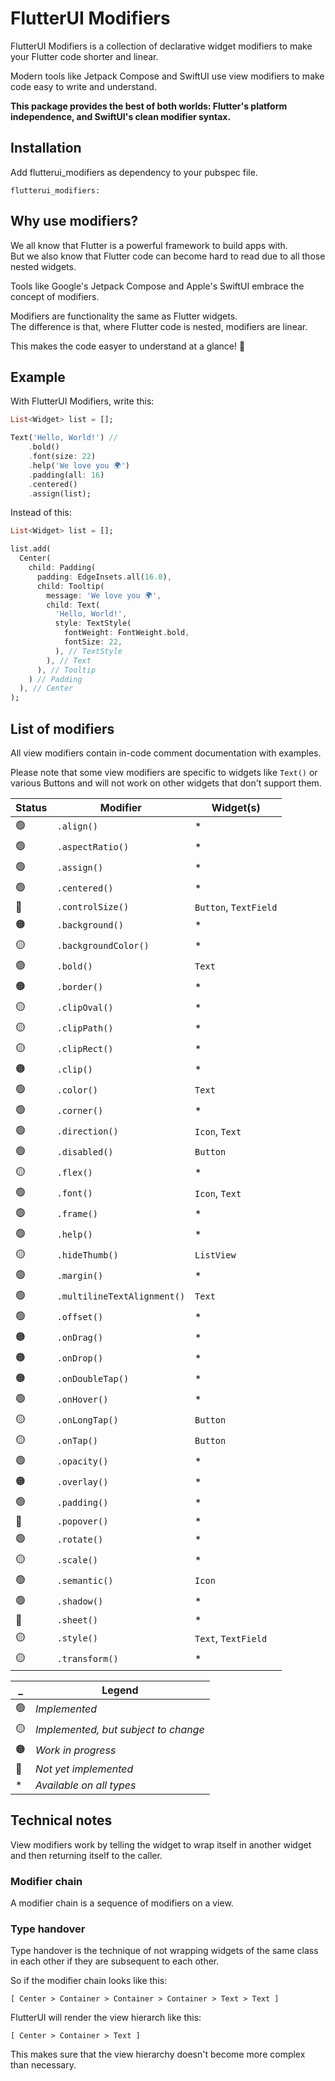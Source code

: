 # FlutterUI Modifiers

FlutterUI Modifiers is a collection of declarative widget modifiers to make your Flutter code shorter and linear.

Modern tools like Jetpack Compose and SwiftUI use view modifiers to make code easy to write and understand.

**This package provides the best of both worlds: Flutter's platform independence, and SwiftUI's clean modifier syntax.**

## Installation

Add flutterui_modifiers as dependency to your pubspec file.

```
flutterui_modifiers:
```

## Why use modifiers?

We all know that Flutter is a powerful framework to build apps with.<br>But we also know that Flutter code can become hard to read due to all those nested widgets.

Tools like Google's Jetpack Compose and Apple's SwiftUI embrace the concept of modifiers.

Modifiers are functionality the same as Flutter widgets.<br>The difference is that, where Flutter code is nested, modifiers are linear.

This makes the code easyer to understand at a glance! 🎉

## Example

With FlutterUI Modifiers, write this:

```dart
List<Widget> list = [];

Text('Hello, World!') //
    .bold()
    .font(size: 22)
    .help('We love you 🌍')
    .padding(all: 16)
    .centered()
    .assign(list);
```

Instead of this:

```dart
List<Widget> list = [];

list.add(
  Center(
    child: Padding(
      padding: EdgeInsets.all(16.0),
      child: Tooltip(
        message: 'We love you 🌍',
        child: Text(
          'Hello, World!',
          style: TextStyle(
            fontWeight: FontWeight.bold,
            fontSize: 22,
          ), // TextStyle
        ), // Text
      ), // Tooltip
    ) // Padding
  ), // Center
);
```


## List of modifiers

All view modifiers contain in-code comment documentation with examples.

Please note that some view modifiers are specific to widgets like `Text()` or various Buttons and will not work on other widgets that don't support them.

|Status|Modifier|Widget(s)|
|-|-|-|
|🟢|`.align()`|*|
|🟢|`.aspectRatio()`|*|
|🟢|`.assign()`|*|
|🟢|`.centered()`|*|
|🔴|`.controlSize()`|`Button`, `TextField`|
|🟠|`.background()`|*|
|🟡|`.backgroundColor()`|*|
|🟢|`.bold()`|`Text`|
|🟠|`.border()`|*|
|🟡|`.clipOval()`|*|
|🟡|`.clipPath()`|*|
|🟡|`.clipRect()`|*|
|🟠|`.clip()`|*|
|🟢|`.color()`|`Text`|
|🟢|`.corner()`|*|
|🟢|`.direction()`|`Icon`, `Text`|
|🟢|`.disabled()`|`Button`|
|🟡|`.flex()`|*|
|🟢|`.font()`|`Icon`, `Text`|
|🟢|`.frame()`|*|
|🟢|`.help()`|*|
|🟡|`.hideThumb()`|`ListView`|
|🟢|`.margin()`|*|
|🟢|`.multilineTextAlignment()`|`Text`|
|🟢|`.offset()`|*|
|🟠|`.onDrag()`|*|
|🟠|`.onDrop()`|*|
|🟠|`.onDoubleTap()`|*|
|🟢|`.onHover()`|*|
|🟡|`.onLongTap()`|`Button`|
|🟡|`.onTap()`|`Button`|
|🟢|`.opacity()`|*|
|🟠|`.overlay()`|*|
|🟢|`.padding()`|*|
|🔴|`.popover()`|*|
|🟢|`.rotate()`|*|
|🟡|`.scale()`|*|
|🟢|`.semantic()`|`Icon`|
|🟢|`.shadow()`|*|
|🔴|`.sheet()`|*|
|🟡|`.style()`|`Text`, `TextField`|
|🟡|`.transform()`|*|

|_|Legend|
|-|-|
|🟢|*Implemented*|
|🟡|*Implemented, but subject to change*|
|🟠|*Work in progress*|
|🔴|*Not yet implemented*|
|* |*Available on all types*|


## Technical notes

View modifiers work by telling the widget to wrap itself in another widget and then returning itself to the caller.

### Modifier chain

A modifier chain is a sequence of modifiers on a view.

### Type handover

Type handover is the technique of not wrapping widgets of the same class in each other if they are subsequent to each other.

So if the modifier chain looks like this:

`[ Center > Container > Container > Container > Text > Text ]`

FlutterUI will render the view hierarch like this:

`[ Center > Container > Text ]`

This makes sure that the view hierarchy doesn't become more complex than necessary.